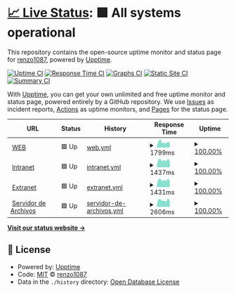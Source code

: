 # [📈 Live Status](https://demo.upptime.js.org): <!--live status--> **🟩 All systems operational**

This repository contains the open-source uptime monitor and status page for [renzo1087](https://demo.upptime.js.org), powered by [Upptime](https://github.com/upptime/upptime).

[![Uptime CI](https://github.com/renzoalis/upptime/workflows/Uptime%20CI/badge.svg)](https://github.com/renzoalis/upptime/actions?query=workflow%3A%22Uptime+CI%22)
[![Response Time CI](https://github.com/renzoalis/upptime/workflows/Response%20Time%20CI/badge.svg)](https://github.com/renzoalis/upptime/actions?query=workflow%3A%22Response+Time+CI%22)
[![Graphs CI](https://github.com/renzoalis/upptime/workflows/Graphs%20CI/badge.svg)](https://github.com/renzoalis/upptime/actions?query=workflow%3A%22Graphs+CI%22)
[![Static Site CI](https://github.com/renzoalis/upptime/workflows/Static%20Site%20CI/badge.svg)](https://github.com/renzoalis/upptime/actions?query=workflow%3A%22Static+Site+CI%22)
[![Summary CI](https://github.com/renzoalis/upptime/workflows/Summary%20CI/badge.svg)](https://github.com/renzoalis/upptime/actions?query=workflow%3A%22Summary+CI%22)

With [Upptime](https://upptime.js.org), you can get your own unlimited and free uptime monitor and status page, powered entirely by a GitHub repository. We use [Issues](https://github.com/renzoalis/upptime/issues) as incident reports, [Actions](https://github.com/renzoalis/upptime/actions) as uptime monitors, and [Pages](https://demo.upptime.js.org) for the status page.

<!--start: status pages-->
<!-- This summary is generated by Upptime (https://github.com/upptime/upptime) -->
<!-- Do not edit this manually, your changes will be overwritten -->
<!-- prettier-ignore -->
| URL | Status | History | Response Time | Uptime |
| --- | ------ | ------- | ------------- | ------ |
| <img alt="" src="https://favicons.githubusercontent.com/oceba.gba.gov.ar" height="13"> [WEB](https://oceba.gba.gov.ar) | 🟩 Up | [web.yml](https://github.com/renzoalis/upptime/commits/HEAD/history/web.yml) | <details><summary><img alt="Response time graph" src="./graphs/web/response-time-week.png" height="20"> 1799ms</summary><br><a href="https://renzoalis.github.io/upptime/history/web"><img alt="Response time 1872" src="https://img.shields.io/endpoint?url=https%3A%2F%2Fraw.githubusercontent.com%2Frenzoalis%2Fupptime%2FHEAD%2Fapi%2Fweb%2Fresponse-time.json"></a><br><a href="https://renzoalis.github.io/upptime/history/web"><img alt="24-hour response time 1462" src="https://img.shields.io/endpoint?url=https%3A%2F%2Fraw.githubusercontent.com%2Frenzoalis%2Fupptime%2FHEAD%2Fapi%2Fweb%2Fresponse-time-day.json"></a><br><a href="https://renzoalis.github.io/upptime/history/web"><img alt="7-day response time 1799" src="https://img.shields.io/endpoint?url=https%3A%2F%2Fraw.githubusercontent.com%2Frenzoalis%2Fupptime%2FHEAD%2Fapi%2Fweb%2Fresponse-time-week.json"></a><br><a href="https://renzoalis.github.io/upptime/history/web"><img alt="30-day response time 1719" src="https://img.shields.io/endpoint?url=https%3A%2F%2Fraw.githubusercontent.com%2Frenzoalis%2Fupptime%2FHEAD%2Fapi%2Fweb%2Fresponse-time-month.json"></a><br><a href="https://renzoalis.github.io/upptime/history/web"><img alt="1-year response time 1872" src="https://img.shields.io/endpoint?url=https%3A%2F%2Fraw.githubusercontent.com%2Frenzoalis%2Fupptime%2FHEAD%2Fapi%2Fweb%2Fresponse-time-year.json"></a></details> | <details><summary><a href="https://renzoalis.github.io/upptime/history/web">100.00%</a></summary><a href="https://renzoalis.github.io/upptime/history/web"><img alt="All-time uptime 99.90%" src="https://img.shields.io/endpoint?url=https%3A%2F%2Fraw.githubusercontent.com%2Frenzoalis%2Fupptime%2FHEAD%2Fapi%2Fweb%2Fuptime.json"></a><br><a href="https://renzoalis.github.io/upptime/history/web"><img alt="24-hour uptime 100.00%" src="https://img.shields.io/endpoint?url=https%3A%2F%2Fraw.githubusercontent.com%2Frenzoalis%2Fupptime%2FHEAD%2Fapi%2Fweb%2Fuptime-day.json"></a><br><a href="https://renzoalis.github.io/upptime/history/web"><img alt="7-day uptime 100.00%" src="https://img.shields.io/endpoint?url=https%3A%2F%2Fraw.githubusercontent.com%2Frenzoalis%2Fupptime%2FHEAD%2Fapi%2Fweb%2Fuptime-week.json"></a><br><a href="https://renzoalis.github.io/upptime/history/web"><img alt="30-day uptime 100.00%" src="https://img.shields.io/endpoint?url=https%3A%2F%2Fraw.githubusercontent.com%2Frenzoalis%2Fupptime%2FHEAD%2Fapi%2Fweb%2Fuptime-month.json"></a><br><a href="https://renzoalis.github.io/upptime/history/web"><img alt="1-year uptime 99.90%" src="https://img.shields.io/endpoint?url=https%3A%2F%2Fraw.githubusercontent.com%2Frenzoalis%2Fupptime%2FHEAD%2Fapi%2Fweb%2Fuptime-year.json"></a></details>
| <img alt="" src="https://favicons.githubusercontent.com/oceba.gba.gov.ar" height="13"> [Intranet](https://oceba.gba.gov.ar/intranet) | 🟩 Up | [intranet.yml](https://github.com/renzoalis/upptime/commits/HEAD/history/intranet.yml) | <details><summary><img alt="Response time graph" src="./graphs/intranet/response-time-week.png" height="20"> 1437ms</summary><br><a href="https://renzoalis.github.io/upptime/history/intranet"><img alt="Response time 1414" src="https://img.shields.io/endpoint?url=https%3A%2F%2Fraw.githubusercontent.com%2Frenzoalis%2Fupptime%2FHEAD%2Fapi%2Fintranet%2Fresponse-time.json"></a><br><a href="https://renzoalis.github.io/upptime/history/intranet"><img alt="24-hour response time 1217" src="https://img.shields.io/endpoint?url=https%3A%2F%2Fraw.githubusercontent.com%2Frenzoalis%2Fupptime%2FHEAD%2Fapi%2Fintranet%2Fresponse-time-day.json"></a><br><a href="https://renzoalis.github.io/upptime/history/intranet"><img alt="7-day response time 1437" src="https://img.shields.io/endpoint?url=https%3A%2F%2Fraw.githubusercontent.com%2Frenzoalis%2Fupptime%2FHEAD%2Fapi%2Fintranet%2Fresponse-time-week.json"></a><br><a href="https://renzoalis.github.io/upptime/history/intranet"><img alt="30-day response time 1354" src="https://img.shields.io/endpoint?url=https%3A%2F%2Fraw.githubusercontent.com%2Frenzoalis%2Fupptime%2FHEAD%2Fapi%2Fintranet%2Fresponse-time-month.json"></a><br><a href="https://renzoalis.github.io/upptime/history/intranet"><img alt="1-year response time 1414" src="https://img.shields.io/endpoint?url=https%3A%2F%2Fraw.githubusercontent.com%2Frenzoalis%2Fupptime%2FHEAD%2Fapi%2Fintranet%2Fresponse-time-year.json"></a></details> | <details><summary><a href="https://renzoalis.github.io/upptime/history/intranet">100.00%</a></summary><a href="https://renzoalis.github.io/upptime/history/intranet"><img alt="All-time uptime 99.89%" src="https://img.shields.io/endpoint?url=https%3A%2F%2Fraw.githubusercontent.com%2Frenzoalis%2Fupptime%2FHEAD%2Fapi%2Fintranet%2Fuptime.json"></a><br><a href="https://renzoalis.github.io/upptime/history/intranet"><img alt="24-hour uptime 100.00%" src="https://img.shields.io/endpoint?url=https%3A%2F%2Fraw.githubusercontent.com%2Frenzoalis%2Fupptime%2FHEAD%2Fapi%2Fintranet%2Fuptime-day.json"></a><br><a href="https://renzoalis.github.io/upptime/history/intranet"><img alt="7-day uptime 100.00%" src="https://img.shields.io/endpoint?url=https%3A%2F%2Fraw.githubusercontent.com%2Frenzoalis%2Fupptime%2FHEAD%2Fapi%2Fintranet%2Fuptime-week.json"></a><br><a href="https://renzoalis.github.io/upptime/history/intranet"><img alt="30-day uptime 100.00%" src="https://img.shields.io/endpoint?url=https%3A%2F%2Fraw.githubusercontent.com%2Frenzoalis%2Fupptime%2FHEAD%2Fapi%2Fintranet%2Fuptime-month.json"></a><br><a href="https://renzoalis.github.io/upptime/history/intranet"><img alt="1-year uptime 99.89%" src="https://img.shields.io/endpoint?url=https%3A%2F%2Fraw.githubusercontent.com%2Frenzoalis%2Fupptime%2FHEAD%2Fapi%2Fintranet%2Fuptime-year.json"></a></details>
| <img alt="" src="https://favicons.githubusercontent.com/oceba.gba.gov.ar" height="13"> [Extranet](https://oceba.gba.gov.ar/extranet) | 🟩 Up | [extranet.yml](https://github.com/renzoalis/upptime/commits/HEAD/history/extranet.yml) | <details><summary><img alt="Response time graph" src="./graphs/extranet/response-time-week.png" height="20"> 1431ms</summary><br><a href="https://renzoalis.github.io/upptime/history/extranet"><img alt="Response time 1427" src="https://img.shields.io/endpoint?url=https%3A%2F%2Fraw.githubusercontent.com%2Frenzoalis%2Fupptime%2FHEAD%2Fapi%2Fextranet%2Fresponse-time.json"></a><br><a href="https://renzoalis.github.io/upptime/history/extranet"><img alt="24-hour response time 1212" src="https://img.shields.io/endpoint?url=https%3A%2F%2Fraw.githubusercontent.com%2Frenzoalis%2Fupptime%2FHEAD%2Fapi%2Fextranet%2Fresponse-time-day.json"></a><br><a href="https://renzoalis.github.io/upptime/history/extranet"><img alt="7-day response time 1431" src="https://img.shields.io/endpoint?url=https%3A%2F%2Fraw.githubusercontent.com%2Frenzoalis%2Fupptime%2FHEAD%2Fapi%2Fextranet%2Fresponse-time-week.json"></a><br><a href="https://renzoalis.github.io/upptime/history/extranet"><img alt="30-day response time 1350" src="https://img.shields.io/endpoint?url=https%3A%2F%2Fraw.githubusercontent.com%2Frenzoalis%2Fupptime%2FHEAD%2Fapi%2Fextranet%2Fresponse-time-month.json"></a><br><a href="https://renzoalis.github.io/upptime/history/extranet"><img alt="1-year response time 1427" src="https://img.shields.io/endpoint?url=https%3A%2F%2Fraw.githubusercontent.com%2Frenzoalis%2Fupptime%2FHEAD%2Fapi%2Fextranet%2Fresponse-time-year.json"></a></details> | <details><summary><a href="https://renzoalis.github.io/upptime/history/extranet">100.00%</a></summary><a href="https://renzoalis.github.io/upptime/history/extranet"><img alt="All-time uptime 99.89%" src="https://img.shields.io/endpoint?url=https%3A%2F%2Fraw.githubusercontent.com%2Frenzoalis%2Fupptime%2FHEAD%2Fapi%2Fextranet%2Fuptime.json"></a><br><a href="https://renzoalis.github.io/upptime/history/extranet"><img alt="24-hour uptime 100.00%" src="https://img.shields.io/endpoint?url=https%3A%2F%2Fraw.githubusercontent.com%2Frenzoalis%2Fupptime%2FHEAD%2Fapi%2Fextranet%2Fuptime-day.json"></a><br><a href="https://renzoalis.github.io/upptime/history/extranet"><img alt="7-day uptime 100.00%" src="https://img.shields.io/endpoint?url=https%3A%2F%2Fraw.githubusercontent.com%2Frenzoalis%2Fupptime%2FHEAD%2Fapi%2Fextranet%2Fuptime-week.json"></a><br><a href="https://renzoalis.github.io/upptime/history/extranet"><img alt="30-day uptime 100.00%" src="https://img.shields.io/endpoint?url=https%3A%2F%2Fraw.githubusercontent.com%2Frenzoalis%2Fupptime%2FHEAD%2Fapi%2Fextranet%2Fuptime-month.json"></a><br><a href="https://renzoalis.github.io/upptime/history/extranet"><img alt="1-year uptime 99.89%" src="https://img.shields.io/endpoint?url=https%3A%2F%2Fraw.githubusercontent.com%2Frenzoalis%2Fupptime%2FHEAD%2Fapi%2Fextranet%2Fuptime-year.json"></a></details>
| <img alt="" src="https://favicons.githubusercontent.com/oceba.gba.gov.ar" height="13"> [Servidor de Archivos](https://oceba.gba.gov.ar/intranet/reclamos/adjuntos/3/seia-1638550850.png) | 🟩 Up | [servidor-de-archivos.yml](https://github.com/renzoalis/upptime/commits/HEAD/history/servidor-de-archivos.yml) | <details><summary><img alt="Response time graph" src="./graphs/servidor-de-archivos/response-time-week.png" height="20"> 2606ms</summary><br><a href="https://renzoalis.github.io/upptime/history/servidor-de-archivos"><img alt="Response time 3529" src="https://img.shields.io/endpoint?url=https%3A%2F%2Fraw.githubusercontent.com%2Frenzoalis%2Fupptime%2FHEAD%2Fapi%2Fservidor-de-archivos%2Fresponse-time.json"></a><br><a href="https://renzoalis.github.io/upptime/history/servidor-de-archivos"><img alt="24-hour response time 2246" src="https://img.shields.io/endpoint?url=https%3A%2F%2Fraw.githubusercontent.com%2Frenzoalis%2Fupptime%2FHEAD%2Fapi%2Fservidor-de-archivos%2Fresponse-time-day.json"></a><br><a href="https://renzoalis.github.io/upptime/history/servidor-de-archivos"><img alt="7-day response time 2606" src="https://img.shields.io/endpoint?url=https%3A%2F%2Fraw.githubusercontent.com%2Frenzoalis%2Fupptime%2FHEAD%2Fapi%2Fservidor-de-archivos%2Fresponse-time-week.json"></a><br><a href="https://renzoalis.github.io/upptime/history/servidor-de-archivos"><img alt="30-day response time 2717" src="https://img.shields.io/endpoint?url=https%3A%2F%2Fraw.githubusercontent.com%2Frenzoalis%2Fupptime%2FHEAD%2Fapi%2Fservidor-de-archivos%2Fresponse-time-month.json"></a><br><a href="https://renzoalis.github.io/upptime/history/servidor-de-archivos"><img alt="1-year response time 3529" src="https://img.shields.io/endpoint?url=https%3A%2F%2Fraw.githubusercontent.com%2Frenzoalis%2Fupptime%2FHEAD%2Fapi%2Fservidor-de-archivos%2Fresponse-time-year.json"></a></details> | <details><summary><a href="https://renzoalis.github.io/upptime/history/servidor-de-archivos">100.00%</a></summary><a href="https://renzoalis.github.io/upptime/history/servidor-de-archivos"><img alt="All-time uptime 99.45%" src="https://img.shields.io/endpoint?url=https%3A%2F%2Fraw.githubusercontent.com%2Frenzoalis%2Fupptime%2FHEAD%2Fapi%2Fservidor-de-archivos%2Fuptime.json"></a><br><a href="https://renzoalis.github.io/upptime/history/servidor-de-archivos"><img alt="24-hour uptime 100.00%" src="https://img.shields.io/endpoint?url=https%3A%2F%2Fraw.githubusercontent.com%2Frenzoalis%2Fupptime%2FHEAD%2Fapi%2Fservidor-de-archivos%2Fuptime-day.json"></a><br><a href="https://renzoalis.github.io/upptime/history/servidor-de-archivos"><img alt="7-day uptime 100.00%" src="https://img.shields.io/endpoint?url=https%3A%2F%2Fraw.githubusercontent.com%2Frenzoalis%2Fupptime%2FHEAD%2Fapi%2Fservidor-de-archivos%2Fuptime-week.json"></a><br><a href="https://renzoalis.github.io/upptime/history/servidor-de-archivos"><img alt="30-day uptime 100.00%" src="https://img.shields.io/endpoint?url=https%3A%2F%2Fraw.githubusercontent.com%2Frenzoalis%2Fupptime%2FHEAD%2Fapi%2Fservidor-de-archivos%2Fuptime-month.json"></a><br><a href="https://renzoalis.github.io/upptime/history/servidor-de-archivos"><img alt="1-year uptime 99.45%" src="https://img.shields.io/endpoint?url=https%3A%2F%2Fraw.githubusercontent.com%2Frenzoalis%2Fupptime%2FHEAD%2Fapi%2Fservidor-de-archivos%2Fuptime-year.json"></a></details>

<!--end: status pages-->

[**Visit our status website →**](https://demo.upptime.js.org)

## 📄 License

- Powered by: [Upptime](https://github.com/upptime/upptime)
- Code: [MIT](./LICENSE) © [renzo1087](https://demo.upptime.js.org)
- Data in the `./history` directory: [Open Database License](https://opendatacommons.org/licenses/odbl/1-0/)
